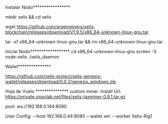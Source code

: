 Instalar Nodo*****************

mkdir xelis && cd xelis

wget https://github.com/argenminers/xelis-blockchain/releases/download/V1.9.5/x86_64-unknown-linux-gnu.tar

tar -xf x86_64-unknown-linux-gnu.tar && rm x86_64-unknown-linux-gnu.tar

Iniciar Nodo******************
cd x86_64-unknown-linux-gnu
screen -S node-xelis ./xelis_daemon



Wallet***************

https://github.com/xelis-project/xelis-genesix-wallet/releases/download/0.0.2/genesix_windows.zip


Hoja de Vuelo ***************
custom miner: Install Url:
https://private.viporlab.net/files/xelis-taxminer-0.8.1.tar.gz

pool:
ws://192.168.0.144:8080

User Config: --host 192.168.0.44:8080 --wallet xel: --worker Xelis-Rig1
